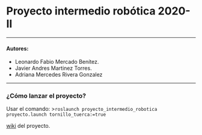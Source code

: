 # Proyecto intermedio robótica 2020-II
---
#### Autores:
- Leonardo Fabio Mercado Benítez.
- Javier Andres Martinez Torres.
- Adriana Mercedes Rivera Gonzalez


---


### ¿Cómo lanzar el proyecto?

Usar el comando:
	>`roslaunch proyecto_intermedio_robotica proyecto.launch tornillo_tuerca:=true`

[wiki](http://proyectointerobotica.wikidot.com/main:layout) del proyecto.
